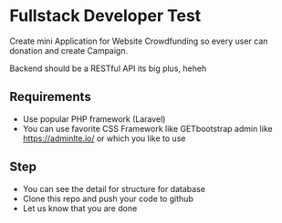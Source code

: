 # Fullstack Developer Test

Create mini Application for Website Crowdfunding so every user can donation and create Campaign.

Backend should be a RESTful API its big plus, heheh


## Requirements

- Use popular PHP framework (Laravel)
- You can use favorite CSS Framework like GETbootstrap admin like https://adminlte.io/ or which you like to use


## Step
- You can see the detail for structure for database 
- Clone this repo and push your code to github
- Let us know that you are done
